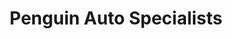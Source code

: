---
title: "Penguin Auto Specialists"
url: /youngstown/penguin-auto-specialists/
shop: car repair
---